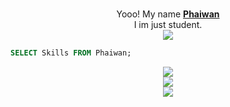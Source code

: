 <p align="center">
 <br>
 Yooo! My name <b><a href="">Phaiwan</a></b>
  <br>I im just student.<br>
   
  <img src="https://i.pinimg.com/originals/6f/ec/13/6fec1356cee1f78b3a63fbad61545dbc.png" >
 <br>
</p>

 ```sql 
 SELECT Skills FROM Phaiwan; 
 ```

<p align="center">
    <img src="https://skillicons.dev/icons?i=ps,pr,blender" />
    <br>
    <img src="https://skillicons.dev/icons?i=html,css,js,php,mysql" />
    <br>
    <img src="https://skillicons.dev/icons?i=nodejs,vue,nuxtjs,typescript,react,next,mongodb" />
</p>
